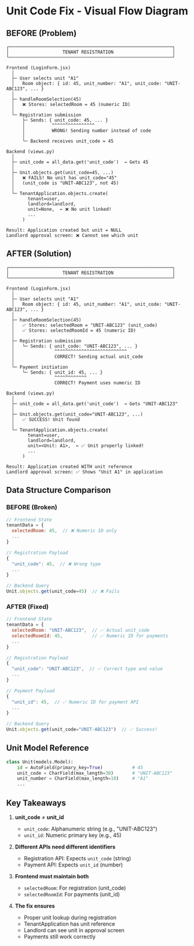 # Unit Code Fix - Visual Flow Diagram

## BEFORE (Problem)

```
┌─────────────────────────────────────────────────────────────┐
│                    TENANT REGISTRATION                      │
└─────────────────────────────────────────────────────────────┘

Frontend (LoginForm.jsx)
  │
  ├─ User selects unit "A1"
  │   Room object: { id: 45, unit_number: "A1", unit_code: "UNIT-ABC123", ... }
  │
  ├─ handleRoomSelection(45)
  │   ❌ Stores: selectedRoom = 45 (numeric ID)
  │
  └─ Registration submission
      ├─ Sends: { unit_code: 45, ... }
      │          ^^^^^^^^^^^^^^^^
      │          WRONG! Sending number instead of code
      │
      └─ Backend receives unit_code = 45

Backend (views.py)
  │
  ├─ unit_code = all_data.get('unit_code')  → Gets 45
  │
  ├─ Unit.objects.get(unit_code=45, ...)
  │   ❌ FAILS! No unit has unit_code="45"
  │   (unit_code is "UNIT-ABC123", not 45)
  │
  └─ TenantApplication.objects.create(
        tenant=user,
        landlord=landlord,
        unit=None,  ← ❌ No unit linked!
        ...
      )

Result: Application created but unit = NULL
Landlord approval screen: ❌ Cannot see which unit
```

## AFTER (Solution)

```
┌─────────────────────────────────────────────────────────────┐
│                    TENANT REGISTRATION                      │
└─────────────────────────────────────────────────────────────┘

Frontend (LoginForm.jsx)
  │
  ├─ User selects unit "A1"
  │   Room object: { id: 45, unit_number: "A1", unit_code: "UNIT-ABC123", ... }
  │
  ├─ handleRoomSelection(45)
  │   ✅ Stores: selectedRoom = "UNIT-ABC123" (unit_code)
  │   ✅ Stores: selectedRoomId = 45 (numeric ID)
  │
  ├─ Registration submission
  │   └─ Sends: { unit_code: "UNIT-ABC123", ... }
  │               ^^^^^^^^^^^^^^^^^^^^^^^^^^^
  │               CORRECT! Sending actual unit_code
  │
  └─ Payment initiation
      └─ Sends: { unit_id: 45, ... }
                  ^^^^^^^^^^^^
                  CORRECT! Payment uses numeric ID

Backend (views.py)
  │
  ├─ unit_code = all_data.get('unit_code')  → Gets "UNIT-ABC123"
  │
  ├─ Unit.objects.get(unit_code="UNIT-ABC123", ...)
  │   ✅ SUCCESS! Unit found
  │
  └─ TenantApplication.objects.create(
        tenant=user,
        landlord=landlord,
        unit=<Unit: A1>,  ← ✅ Unit properly linked!
        ...
      )

Result: Application created WITH unit reference
Landlord approval screen: ✅ Shows "Unit A1" in application
```

## Data Structure Comparison

### BEFORE (Broken)
```javascript
// Frontend State
tenantData = {
  selectedRoom: 45,  // ❌ Numeric ID only
  ...
}

// Registration Payload
{
  "unit_code": 45,  // ❌ Wrong type
  ...
}

// Backend Query
Unit.objects.get(unit_code=45)  // ❌ Fails
```

### AFTER (Fixed)
```javascript
// Frontend State
tenantData = {
  selectedRoom: "UNIT-ABC123",  // ✅ Actual unit_code
  selectedRoomId: 45,           // ✅ Numeric ID for payments
  ...
}

// Registration Payload
{
  "unit_code": "UNIT-ABC123",  // ✅ Correct type and value
  ...
}

// Payment Payload
{
  "unit_id": 45,  // ✅ Numeric ID for payment API
  ...
}

// Backend Query
Unit.objects.get(unit_code="UNIT-ABC123")  // ✅ Success!
```

## Unit Model Reference

```python
class Unit(models.Model):
    id = AutoField(primary_key=True)           # 45
    unit_code = CharField(max_length=30)       # "UNIT-ABC123"
    unit_number = CharField(max_length=10)     # "A1"
    ...
```

## Key Takeaways

1. **unit_code** ≠ **unit_id**
   - `unit_code`: Alphanumeric string (e.g., "UNIT-ABC123")
   - `unit_id`: Numeric primary key (e.g., 45)

2. **Different APIs need different identifiers**
   - Registration API: Expects `unit_code` (string)
   - Payment API: Expects `unit_id` (number)

3. **Frontend must maintain both**
   - `selectedRoom`: For registration (unit_code)
   - `selectedRoomId`: For payments (unit_id)

4. **The fix ensures**
   - Proper unit lookup during registration
   - TenantApplication has unit reference
   - Landlord can see unit in approval screen
   - Payments still work correctly
